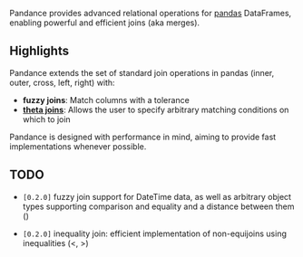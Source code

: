 Pandance provides advanced relational operations for
[pandas](https://pandas.pydata.org/) DataFrames,
enabling powerful and efficient joins (aka merges).

## Highlights

Pandance extends the set of standard join operations in pandas
(inner, outer, cross, left, right) with:

- **fuzzy joins**: Match columns with a tolerance
- **[theta joins](https://en.wikipedia.org/wiki/Relational_algebra#%CE%B8-join_and_equijoin)**:
  Allows the user to specify arbitrary matching conditions on which to join

Pandance is designed with performance in mind, aiming to provide fast implementations
whenever possible.

## TODO

- `[0.2.0]` fuzzy join support for DateTime data, as well as arbitrary 
  object types supporting comparison and equality 
  and a distance between them () 

- `[0.2.0]` inequality join: efficient implementation of non-equijoins using inequalities (<, >)
